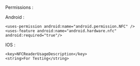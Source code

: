 Permissions : 

Android : 

```
<uses-permission android:name="android.permission.NFC" />
<uses-feature android:name="android.hardware.nfc" android:required="true"/>
```

IOS :

```
<key>NFCReaderUsageDescription</key>
<string>For Testing</string>
```